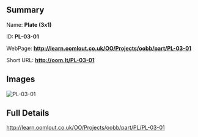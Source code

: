 

## Summary
 
Name: __Plate (3x1)__

ID: __PL-03-01__

WebPage: __http://learn.oomlout.co.uk/OO/Projects/oobb/part/PL-03-01__

Short URL: __http://oom.lt/PL-03-01__


## Images
![PL-03-01](http://oomlout.com/oomlout-OOBB/part/PL/PL-03-01/OOBB-PL-03-01_420.png)




## Full Details

 http://learn.oomlout.co.uk/OO/Projects/oobb/part/PL/PL-03-01

